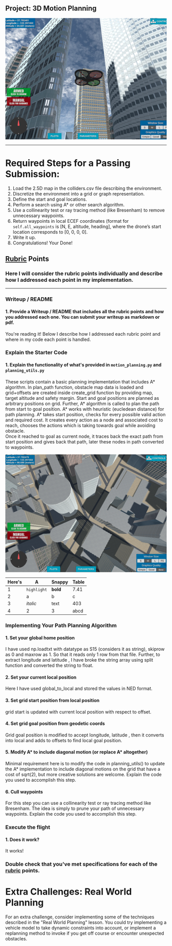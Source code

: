 ## Project: 3D Motion Planning
![Quad Image](./misc/enroute.png)

---


# Required Steps for a Passing Submission:
1. Load the 2.5D map in the colliders.csv file describing the environment.
2. Discretize the environment into a grid or graph representation.
3. Define the start and goal locations.
4. Perform a search using A* or other search algorithm.
5. Use a collinearity test or ray tracing method (like Bresenham) to remove unnecessary waypoints.
6. Return waypoints in local ECEF coordinates (format for `self.all_waypoints` is [N, E, altitude, heading], where the drone’s start location corresponds to [0, 0, 0, 0].
7. Write it up.
8. Congratulations!  Your Done!

## [Rubric](https://review.udacity.com/#!/rubrics/1534/view) Points
### Here I will consider the rubric points individually and describe how I addressed each point in my implementation.  

---
### Writeup / README

#### 1. Provide a Writeup / README that includes all the rubric points and how you addressed each one.  You can submit your writeup as markdown or pdf.  

You're reading it! Below I describe how I addressed each rubric point and where in my code each point is handled.

### Explain the Starter Code

#### 1. Explain the functionality of what's provided in `motion_planning.py` and `planning_utils.py`
These scripts contain a basic planning implementation that includes A* algorithm.
In plan_path function, obstacle map data is loaded and grid+offsets are created inside create_grid function by providing map, target altitude and safety margin.
Start and goal positions are planned as arbitrary positions on grid. Further, A* algorithm is called to plan the path from start to goal position.
A* works with heuristic (eucledean distance) for path planning. A* takes start position, checks for every possible valid action and required cost.
It creates every action as a node and associated cost to reach, chooses the actions which is taking towards goal while avoiding obstacle.  
Once it reached to goal as current node, it traces back the exact path from start position and gives back that path, later these nodes in path converted to waypoints.

![Top Down View](./misc/high_up.png)

Here's | A | Snappy | Table
--- | --- | --- | ---
1 | `highlight` | **bold** | 7.41
2 | a | b | c
3 | *italic* | text | 403
4 | 2 | 3 | abcd

### Implementing Your Path Planning Algorithm

#### 1. Set your global home position
I have used np.loadtxt with datatype as S15 (considers it as string), skiprow as 0 and maxrow as 1. So that it reads only 1 row from that file.
Further, to extract longitude and latitude , I have broke the string array using split function and converted the string to float.

#### 2. Set your current local position
Here I have used global_to_local and stored the values in NED format.

#### 3. Set grid start position from local position
grid start is updated with current local position with respect to offset.

#### 4. Set grid goal position from geodetic coords
Grid goal position is modified to accept longitude, latitude , then it converts into local and adds to offsets to find local goal position.

#### 5. Modify A* to include diagonal motion (or replace A* altogether)
Minimal requirement here is to modify the code in planning_utils() to update the A* implementation to include diagonal motions on the grid that have a cost of sqrt(2), but more creative solutions are welcome. Explain the code you used to accomplish this step.

#### 6. Cull waypoints 
For this step you can use a collinearity test or ray tracing method like Bresenham. The idea is simply to prune your path of unnecessary waypoints. Explain the code you used to accomplish this step.



### Execute the flight
#### 1. Does it work?
It works!

### Double check that you've met specifications for each of the [rubric](https://review.udacity.com/#!/rubrics/1534/view) points.
  
# Extra Challenges: Real World Planning

For an extra challenge, consider implementing some of the techniques described in the "Real World Planning" lesson. You could try implementing a vehicle model to take dynamic constraints into account, or implement a replanning method to invoke if you get off course or encounter unexpected obstacles.


